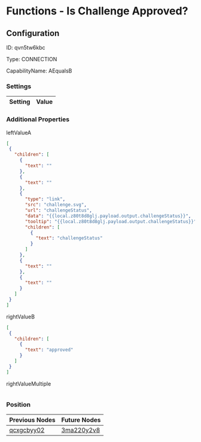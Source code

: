 # Functions - Is Challenge Approved?
## Configuration
ID:  qvn5tw6kbc

Type: CONNECTION 

CapabilityName: AEqualsB

### Settings
| Setting | Value  |
| :------------------------ | ---------------------------------------- |
 




### Additional Properties
leftValueA
 ```json 
[
  {
    "children": [
      {
        "text": ""
      },
      {
        "text": ""
      },
      {
        "type": "link",
        "src": "challenge.svg",
        "url": "challengeStatus",
        "data": "{{local.z80t8d8glj.payload.output.challengeStatus}}",
        "tooltip": "{{local.z80t8d8glj.payload.output.challengeStatus}}",
        "children": [
          {
            "text": "challengeStatus"
          }
        ]
      },
      {
        "text": ""
      },
      {
        "text": ""
      }
    ]
  }
]
```


rightValueB
 ```json 
[
  {
    "children": [
      {
        "text": "approved"
      }
    ]
  }
]
```


rightValueMultiple
 ```json 

```




### Position
| Previous Nodes | Future Nodes |
| :------------- | ------------ |
| [qcxgcbyy02](./qcxgcbyy02.md) | [3ma220y2v8](./3ma220y2v8.md) |